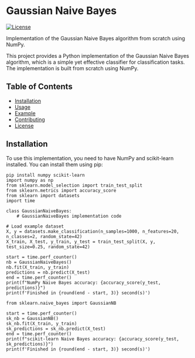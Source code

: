 # Gaussian Naive Bayes

[![License](https://img.shields.io/badge/license-MIT-blue.svg)](https://opensource.org/licenses/MIT)

Implementation of the Gaussian Naive Bayes algorithm from scratch using NumPy.

This project provides a Python implementation of the Gaussian Naive Bayes algorithm, which is a simple yet effective classifier for classification tasks. The implementation is built from scratch using NumPy.

## Table of Contents

- [Installation](#installation)
- [Usage](#usage)
- [Example](#example)
- [Contributing](#contributing)
- [License](#license)

## Installation

To use this implementation, you need to have NumPy and scikit-learn installed. You can install them using pip:

```shell
pip install numpy scikit-learn
import numpy as np
from sklearn.model_selection import train_test_split
from sklearn.metrics import accuracy_score
from sklearn import datasets
import time

class GaussianNaiveBayes:
    # GaussianNaiveBayes implementation code

# Load example dataset
X, y = datasets.make_classification(n_samples=1000, n_features=20, n_classes=2, random_state=42)
X_train, X_test, y_train, y_test = train_test_split(X, y, test_size=0.25, random_state=42)

start = time.perf_counter()
nb = GaussianNaiveBayes()
nb.fit(X_train, y_train)
predictions = nb.predict(X_test)
end = time.perf_counter()
print(f"NumPy Naive Bayes accuracy: {accuracy_score(y_test, predictions)}")
print(f'Finished in {round(end - start, 3)} second(s)')

from sklearn.naive_bayes import GaussianNB

start = time.perf_counter()
sk_nb = GaussianNB()
sk_nb.fit(X_train, y_train)
sk_predictions = sk_nb.predict(X_test)
end = time.perf_counter()
print(f"scikit-learn Naive Bayes accuracy: {accuracy_score(y_test, sk_predictions)}")
print(f'Finished in {round(end - start, 3)} second(s)')
